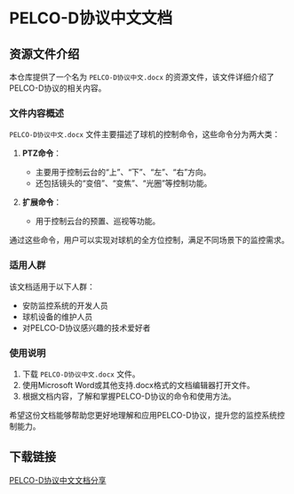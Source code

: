 # PELCO-D协议中文文档

## 资源文件介绍

本仓库提供了一个名为 `PELCO-D协议中文.docx` 的资源文件，该文件详细介绍了PELCO-D协议的相关内容。

### 文件内容概述

`PELCO-D协议中文.docx` 文件主要描述了球机的控制命令，这些命令分为两大类：

1. **PTZ命令**：
   - 主要用于控制云台的“上”、“下”、“左”、“右”方向。
   - 还包括镜头的“变倍”、“变焦”、“光圈”等控制功能。

2. **扩展命令**：
   - 用于控制云台的预置、巡视等功能。

通过这些命令，用户可以实现对球机的全方位控制，满足不同场景下的监控需求。

### 适用人群

该文档适用于以下人群：

- 安防监控系统的开发人员
- 球机设备的维护人员
- 对PELCO-D协议感兴趣的技术爱好者

### 使用说明

1. 下载 `PELCO-D协议中文.docx` 文件。
2. 使用Microsoft Word或其他支持.docx格式的文档编辑器打开文件。
3. 根据文档内容，了解和掌握PELCO-D协议的命令和使用方法。

希望这份文档能够帮助您更好地理解和应用PELCO-D协议，提升您的监控系统控制能力。

## 下载链接

[PELCO-D协议中文文档分享](https://pan.quark.cn/s/c3eac35ebf95)